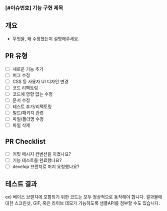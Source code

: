 ### [#이슈번호] 기능 구현 제목

## 개요

- 무엇을, 왜 수정했는지 설명해주세요.

## PR 유형

- [ ] 새로운 기능 추가
- [ ] 버그 수정
- [ ] CSS 등 사용자 UI 디자인 변경
- [ ] 코드 리팩토링
- [ ] 코드에 영향 없는 수정
- [ ] 문서 수정
- [ ] 테스트 추가/리팩토링
- [ ] 빌드/패키지 관련
- [ ] 파일/폴더명 수정
- [ ] 파일 삭제

## PR Checklist

- [ ] 커밋 메시지 컨벤션을 지켰나요?
- [ ] 기능 테스트를 완료했나요?
- [ ] develop 브랜치로 머지 요청했나요?

## 테스트 결과
ex) 베이스 브랜치에 포함되기 위한 코드는 모두 정상적으로 동작해야 합니다. 결과물에 대한 스크린샷, GIF, 혹은 라이브 데모가 가능하도록 샘플API를 첨부할 수도 있습니다.

